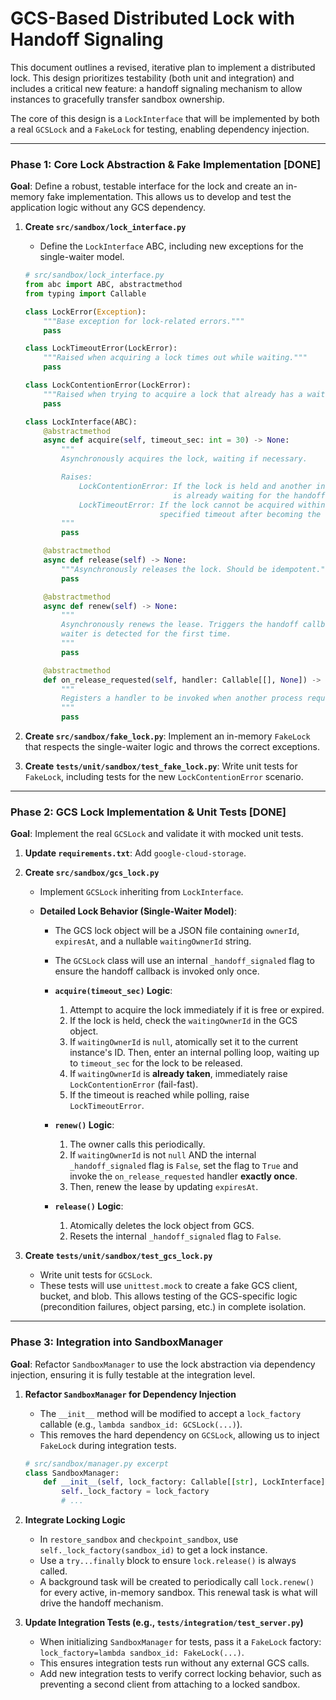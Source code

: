 # GCS-Based Distributed Lock with Handoff Signaling

This document outlines a revised, iterative plan to implement a distributed lock. This design prioritizes testability (both unit and integration) and includes a critical new feature: a handoff signaling mechanism to allow instances to gracefully transfer sandbox ownership.

The core of this design is a `LockInterface` that will be implemented by both a real `GCSLock` and a `FakeLock` for testing, enabling dependency injection.

---

### **Phase 1: Core Lock Abstraction & Fake Implementation [DONE]**

**Goal**: Define a robust, testable interface for the lock and create an in-memory fake implementation. This allows us to develop and test the application logic without any GCS dependency.

1.  **Create `src/sandbox/lock_interface.py`**
    *   Define the `LockInterface` ABC, including new exceptions for the single-waiter model.

    ```python
    # src/sandbox/lock_interface.py
    from abc import ABC, abstractmethod
    from typing import Callable

    class LockError(Exception):
        """Base exception for lock-related errors."""
        pass

    class LockTimeoutError(LockError):
        """Raised when acquiring a lock times out while waiting."""
        pass

    class LockContentionError(LockError):
        """Raised when trying to acquire a lock that already has a waiter."""
        pass

    class LockInterface(ABC):
        @abstractmethod
        async def acquire(self, timeout_sec: int = 30) -> None:
            """
            Asynchronously acquires the lock, waiting if necessary.

            Raises:
                LockContentionError: If the lock is held and another instance
                                     is already waiting for the handoff.
                LockTimeoutError: If the lock cannot be acquired within the
                                  specified timeout after becoming the waiter.
            """
            pass

        @abstractmethod
        async def release(self) -> None:
            """Asynchronously releases the lock. Should be idempotent."""
            pass

        @abstractmethod
        async def renew(self) -> None:
            """
            Asynchronously renews the lease. Triggers the handoff callback if a
            waiter is detected for the first time.
            """
            pass

        @abstractmethod
        def on_release_requested(self, handler: Callable[[], None]) -> None:
            """
            Registers a handler to be invoked when another process requests the lock.
            """
            pass
    ```

2.  **Create `src/sandbox/fake_lock.py`**: Implement an in-memory `FakeLock` that respects the single-waiter logic and throws the correct exceptions.

3.  **Create `tests/unit/sandbox/test_fake_lock.py`**: Write unit tests for `FakeLock`, including tests for the new `LockContentionError` scenario.

---

### **Phase 2: GCS Lock Implementation & Unit Tests [DONE]**

**Goal**: Implement the real `GCSLock` and validate it with mocked unit tests.

1.  **Update `requirements.txt`**: Add `google-cloud-storage`.

2.  **Create `src/sandbox/gcs_lock.py`**
    *   Implement `GCSLock` inheriting from `LockInterface`.

    *   **Detailed Lock Behavior (Single-Waiter Model)**:
        *   The GCS lock object will be a JSON file containing `ownerId`, `expiresAt`, and a nullable `waitingOwnerId` string.
        *   The `GCSLock` class will use an internal `_handoff_signaled` flag to ensure the handoff callback is invoked only once.

        *   **`acquire(timeout_sec)` Logic**:
            1.  Attempt to acquire the lock immediately if it is free or expired.
            2.  If the lock is held, check the `waitingOwnerId` in the GCS object.
            3.  If `waitingOwnerId` is `null`, atomically set it to the current instance's ID. Then, enter an internal polling loop, waiting up to `timeout_sec` for the lock to be released.
            4.  If `waitingOwnerId` is **already taken**, immediately raise `LockContentionError` (fail-fast).
            5.  If the timeout is reached while polling, raise `LockTimeoutError`.

        *   **`renew()` Logic**:
            1.  The owner calls this periodically.
            2.  If `waitingOwnerId` is not `null` AND the internal `_handoff_signaled` flag is `False`, set the flag to `True` and invoke the `on_release_requested` handler **exactly once**.
            3.  Then, renew the lease by updating `expiresAt`.

        *   **`release()` Logic**:
            1.  Atomically deletes the lock object from GCS.
            2.  Resets the internal `_handoff_signaled` flag to `False`.


3.  **Create `tests/unit/sandbox/test_gcs_lock.py`**
    *   Write unit tests for `GCSLock`.
    *   These tests will use `unittest.mock` to create a fake GCS client, bucket, and blob. This allows testing of the GCS-specific logic (precondition failures, object parsing, etc.) in complete isolation.

---

### **Phase 3: Integration into SandboxManager**

**Goal**: Refactor `SandboxManager` to use the lock abstraction via dependency injection, ensuring it is fully testable at the integration level.

1.  **Refactor `SandboxManager` for Dependency Injection**
    *   The `__init__` method will be modified to accept a `lock_factory` callable (e.g., `lambda sandbox_id: GCSLock(...)`).
    *   This removes the hard dependency on `GCSLock`, allowing us to inject `FakeLock` during integration tests.

    ```python
    # src/sandbox/manager.py excerpt
    class SandboxManager:
        def __init__(self, lock_factory: Callable[[str], LockInterface], ...):
            self._lock_factory = lock_factory
            # ...
    ```

2.  **Integrate Locking Logic**
    *   In `restore_sandbox` and `checkpoint_sandbox`, use `self._lock_factory(sandbox_id)` to get a lock instance.
    *   Use a `try...finally` block to ensure `lock.release()` is always called.
    *   A background task will be created to periodically call `lock.renew()` for every active, in-memory sandbox. This renewal task is what will drive the handoff mechanism.

3.  **Update Integration Tests (e.g., `tests/integration/test_server.py`)**
    *   When initializing `SandboxManager` for tests, pass it a `FakeLock` factory: `lock_factory=lambda sandbox_id: FakeLock(...)`.
    *   This ensures integration tests run without any external GCS calls.
    *   Add new integration tests to verify correct locking behavior, such as preventing a second client from attaching to a locked sandbox.
